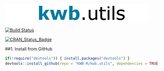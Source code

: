 <img src="kwb_utils.png" alt="kwb.utils" />
  
[![Build Status](https://travis-ci.org/KWB-R/kwb.utils.svg?branch=master)](https://travis-ci.org/KWB-R/kwb.utils)

[![CRAN_Status_Badge](http://www.r-pkg.org/badges/version/kwb.utils)](http://cran.r-project.org/package=kwb.utils)


##1. Install from GitHub 

```r
if(!require("devtools")) { install.packages("devtools") }
devtools::install_github(repo = "KWB-R/kwb.utils", dependencies = TRUE)
```